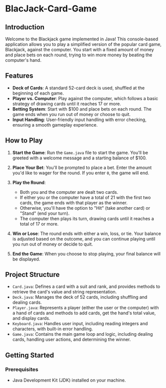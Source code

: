 # BlacJack-Card-Game

## Introduction

Welcome to the Blackjack game implemented in Java! This console-based application allows you to play a simplified version of the popular card game, Blackjack, against the computer. You start with a fixed amount of money and place bets on each round, trying to win more money by beating the computer's hand.

## Features

- **Deck of Cards**: A standard 52-card deck is used, shuffled at the beginning of each game.
- **Player vs. Computer**: Play against the computer, which follows a basic strategy of drawing cards until it reaches 17 or more.
- **Betting System**: Start with $100 and place bets on each round. The game ends when you run out of money or choose to quit.
- **Input Handling**: User-friendly input handling with error checking, ensuring a smooth gameplay experience.

## How to Play

1. **Start the Game**: Run the `Game.java` file to start the game. You'll be greeted with a welcome message and a starting balance of $100.

2. **Place Your Bet**: You'll be prompted to place a bet. Enter the amount you'd like to wager for the round. If you enter `0`, the game will end.

3. **Play the Round**:
   - Both you and the computer are dealt two cards.
   - If either you or the computer have a total of 21 with the first two cards, the game ends with that player as the winner.
   - Otherwise, you'll have the option to "Hit" (take another card) or "Stand" (end your turn).
   - The computer then plays its turn, drawing cards until it reaches a total of 17 or more.

4. **Win or Lose**: The round ends with either a win, loss, or tie. Your balance is adjusted based on the outcome, and you can continue playing until you run out of money or decide to quit.

5. **End the Game**: When you choose to stop playing, your final balance will be displayed.

## Project Structure

- `Card.java`: Defines a card with a suit and rank, and provides methods to retrieve the card's value and string representation.
- `Deck.java`: Manages the deck of 52 cards, including shuffling and dealing cards.
- `Player.java`: Represents a player (either the user or the computer) with a hand of cards and methods to add cards, get the hand's total value, and display cards.
- `Keyboard.java`: Handles user input, including reading integers and characters, with built-in error handling.
- `Game.java`: Contains the main game loop and logic, including dealing cards, handling user actions, and determining the winner.

## Getting Started

### Prerequisites

- Java Development Kit (JDK) installed on your machine.

